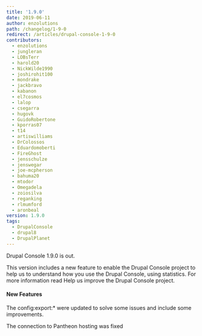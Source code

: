 ```yaml
---
title: '1.9.0'
date: 2019-06-11
author: enzolutions
path: /changelog/1-9-0
redirect: /articles/drupal-console-1-9-0
contributors:
  - enzolutions
  - jungleran
  - LOBsTerr
  - harold20
  - NickWilde1990
  - joshirohit100
  - mondrake
  - jackbravo
  - kabanon
  - el7cosmos
  - lalop
  - csegarra
  - hugovk
  - GuidoRobertone
  - kporras07
  - t14
  - artiswilliams
  - DrColossos
  - Eduardomoberti
  - FireGhost
  - jensschulze
  - jenswegar
  - joe-mcpherson
  - bahuma20
  - mtodor
  - Omegadela
  - zoiosilva
  - reganking
  - rlmumford
  - aronbeal
version: 1.9.0
tags:
  - DrupalConsole
  - drupal8
  - DrupalPlanet
---
```


Drupal Console 1.9.0 is out.

This version includes a new feature to enable the Drupal Console project to help us to understand how you use the Drupal Console, using statistics. For more information read Help us improve the Drupal Console project.

#### New Features

The config:export:* were updated to solve some issues and include some improvements.

The connection to Pantheon hosting was fixed
